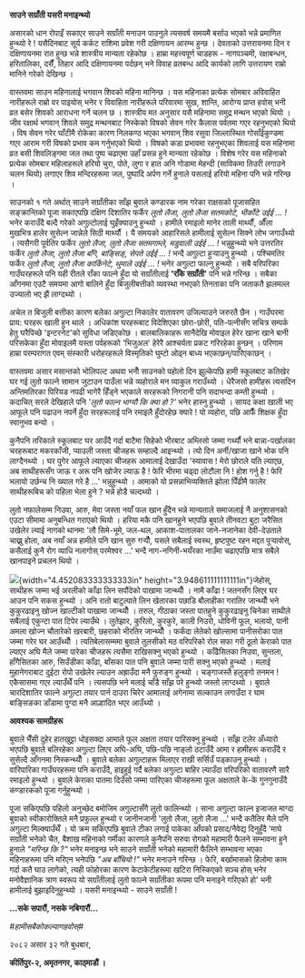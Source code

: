 **साउने सग्राँती यसरी मनाइन्थ्यो**

असारको धान रोपाइँ सकाएर साउने सग्राँती मनाउन पाउनुले त्यसवर्ष समयमै बर्साउ भएको
भन्ने प्रमाणित हुन्थ्यो रे ! यसैदिनबाट सूर्य कर्कट राशिमा प्रवेश गरी दक्षिणायन आरम्भ
हुन्छ । देवताको उत्तरायनमा दिन र दक्षिणायनमा रात हुन्छ भन्ने शास्त्रीय मान्यता रहेकोछ
। हाम्रा महत्त्वपूर्ण चाडहरू - नागपञ्चमी, रक्षाबन्धन, हरितालिका, दसैँ, तिहार आदि
दक्षिणायनमा पर्दछन् भने विवाह व्रतबन्ध आदि कार्यको लागि उत्तरायण राम्रो मानिने
गरेको देखिन्छ ।

वास्तवमा साउन महिनालाई भगवान शिवको महिना मानिन्छ । यस महिनाका प्रत्येक सोमबार
अविवाहित नारीहरूले राम्रो वर पाइयोस् भनेर र विवाहिता नारीहरूले परिवारमा सुख,
शान्ति, आरोग्य प्राप्त हवोस् भनी व्रत बसेर शिवको आराधना गर्ने चलन छ । शास्त्रीय मत
अनुसार यसै महिनामा समुद्र मन्थन भएको थियो । जीव रक्षार्थ भगवान् शिवले समुद्र
मन्थनबाट निस्केको विषको सेवन गरेर कैलास पर्वतमा गएर रहनुभएको थियो । विष सेवन गरेर
घाँटीमै रोकेका कारण निलकण्ठ भएका भगवान् शिव रसुवा जिल्लास्थित गोसाँईकुण्डमा गएर
आराम गरी विषको प्रभाव कम गर्नुभएको थियो । विषको कडा प्रभावमा रहनुभएका शिवलाई
यस महिनामा व्रत बसी शिवलिङ्गमा जल तथा पुष्प चढाएमा उहाँ प्रसन्न हुने मान्यता रहेकोछ
। विशेष गरेर यस महिनाको प्रत्येक सोमबार महिलाहरूले हरियो चुरा, पोते, लुगा र हात
अनि गोडामा मेहन्दी (साविकमा तिउरी लगाउने चलन थियो) लगाएर शिव मन्दिरहरूमा जल,
पुष्पादि अर्पण गर्ने हुनाले यसलाई हरियो महिना पनि भन्ने गरिन्छ ।

साउनको १ गते अर्थात् साउने सग्राँतीका साँझ बुवाले कण्डारक नाम गरेका राक्षसको पूजासहित
सङ्क्रान्तिको पूजा सकाएपछि दक्षिण दिशातिर फर्केर *लुतो लैजा, लुतो लैजा सतमकोटे,
भीर्कोटे उईई \... !* भनेर कराउँदै बल्दै गरेको अगुल्टोलाई घुइँक्याउनु हुन्थ्यो । हामीले
रमाइलो मानेर ताली मार्थ्यौं, औँला मुखभित्र हालेर सुसेल्न जान्नेले सिठी मार्थ्यौं । यै
समयको आहारिसले हामीलाई सुसेल्न सिक्ने लोभ जगाउँथ्यो । त्यसैगरी पूर्वतिर फर्केर *लुतो
लैजा, लुतो लैजा सतमगाम्ले, मडुवाली* *उईई \... !* भन्नुहुन्थ्यो भने उत्तरतिर फर्केर *लुतो
लैजा, लुतो लैजा बाँगे, बाङ्सिङ्, सेपते* *उईई \... !* भन्दै अगुल्टा हुर्‍याउनु हुन्थ्यो ।
पश्चिमतिर फर्केर *लुतो लैजा, लुतो लैजा कार्किनेटे, थुमाले* *उईई \... !* भनेर अगुल्टा
फाल्नु हुन्थ्यो । सबै वरिपरिका गाउँघरहरूले पनि यही रीतले राँका फाल्ने हुँदा यो
सग्राँतीलाई **\'राँके सग्राँती\'** पनि भन्ने गरिन्छ । सबैका आँगनमा एउटै समयमा आगो
बालिने हुँदा बिजुलीबत्तीको व्यवस्था नभएको तिनताका पनि जताकतै झलमल्ल उज्यालो भए झैं
लाग्दथ्यो ।

अचेल त बिजुली बत्तीका कारण बलेका अगुल्टा निकालेर वातावरण उजिल्याउने जरुरतै छैन ।
गाउँघरमा प्राय: घरहरू खाली हुन थाले । अधिकांश घरहरूबाट विदेशिएका छोरा-छोरी,
पति-पत्नीसँग सचित्र सम्पर्क हेतु घरैपिच्छे \'इन्टरनेट\'को सुविधा जडिएकोछ ।
बालबालिकाहरू सानैदेखि मोवाइल हेरेर खाना खाने बानी परिसकेका हुँदा मोवाइलमै यस्ता
पर्वहरूको \'भिजुअल\' हेरेरै आश्चर्यता प्रकट गरिरहेका हुन्छन् । परिणाम हाम्रा परम्परागत
एवम् संस्कारी धरोहरहरूले विस्मृतिको घुम्टो ओढ्न बाध्य भएकाछन्/पारिएकाछन् ।

वास्तवमा असार मसान्तको भोलिपल्ट अथवा भनौँ साउनको पहोलो दिन झुल्केपछि हामी
स्कूलबाट कतिखेर घर गई लुतो फाल्ने सामान जुटाउन पाउँला भन्ने व्यहोराले मन व्याकुल
गराउँथ्यो । धेरैजसो हामीहरू त्यसदिन अन्तिमतिरका पिरियड नपढी भागेरै हिँड्ने भएकाले
सरहरूको निगरानी पनि सदाभन्दा कम्ती हुन्थ्यो । कदाचित् सरले देखिहाले पनि *\'लुतो
फाल्न भाग्यौ कि क्या हो ?\'* भनेर हास्नु हुन्थ्यो । सायद कक्षा खाली भए आफूले पनि
पढाउन नपर्ने हुँदा सरहरूलाई पनि रमाइलै हुँदोरहेछ क्यारे ! यो व्यहोरा, पछि आफैँ शिक्षक
हुँदा स्वानुभव बन्यो ।

कुनैपनि तरिकाले स्कूलबाट घर आउँदै गर्दा बाटैमा सिहेको भीरबाट अम्लिसो जम्मा गर्थ्यौं भने
बान्ना-पर्खालका चरहरूबाट मकरकाँजी, प्याउली जस्ता चीजहरू सम्हाल्दै आइन्थ्यो । त्यो दिन
अर्नी/खाजा खाने भोक पनि लाग्दैनथ्यो । घर पुगेर आफूले ल्याएका चीजहरू आमालाई देखाउँदा
\'स्यावास ! मेरो छोराले यति ल्याएछ, अब साथीहरूसँग जाऊ र अरू पनि खोजेर ल्याऊ है !
फेरि भीरमा चढ्दा लोटौला नि ! होश गर्नु है ! फेरि भलायो उर्छन्च नि ख्याल गरे है
\...\' भन्नुहुन्थ्यो । आमाको यो प्रसन्नाभिव्यक्तिले झोला पिँढीमै फालेर साथीहरूबिच को
पहिला भेला हुने ? भन्ने होडै चल्दथ्यो ।

लुतो नफालेसम्म निउवा, आरु, मेवा जस्ता नयाँ फल खान हुँदैन भन्ने मान्यताले समाजलाई नै
अनुशासनको एउटा सीमामा अनुबन्धित गराएको थियो । हरिया मकै पनि खानहुने भएपछि बुवाले
तीनवटा बुटा जरैसित उखेलेर ल्याई नागको थानमा \'लौ सिमे-भूमे, जल-थल, आकाश-पातालका
जाने-नजानेका देवी-देउताले चाख्नु होला, अब नयाँ अन्न हामीले पनि खान सुरु गर्‍यौँ, यसले
सबैलाई स्वस्थ, हृष्टपुष्ट रहन मद्दत पुर्‍यावोस्, कसैलाई कुनै रोग व्याधि नलागोस् परमेश्वर
\...\' भन्दै नाग-नगिनी-भयँरका नाउँमा चढाएपछि मात्र सबैले खानपाइने प्रचलन थियो ।

![](media/image1.jpg){width="4.452083333333333in"
height="3.948611111111111in"}जेहोस्, साथीहरू जम्मा भई अरलीको काँढा लिन सपौंदेको
पाखामा जान्थ्यौँ । नामै काँढा ! जतनसँग लिएर घर आउन पनि सकस हुन्थ्यो । अनि रातो
बाटुल्पाते लिन खेतारका पछाडि बौलाहीका गरातिर जान्थ्यौँ भने कुकुरढाइनु खोज्न खाल्टीको
पाखामा जान्थ्यौँ । तरुल, गीठाका जस्ता पातहुने कुकुरढाइनु चिनेका साथीले सबैलाई एकुन्टा
पात टिपेर ल्याउँथे । लुतेझार, कुरिलो, कुरकुरे, काली निउरो, धोविनी फूल, भलायो, पानी
अमला खोज्न चौतारेको खरबारी, छहराको भीरतिर जान्थ्यौँ । फर्कंदा लेतेको खोल्सामा
पानीसरोका पात जम्मा गरेर घर आउँथ्यौँ । त्यतिबेलासम्ममा बुवाले तुलसीको मठ वरिपरिको
रोल सफा गरी ठूलो केराको पात ल्याएर अघि मैले जम्मा पारेका चीजहरू त्यसैमा राखिसक्नु
भएको हुन्थ्यो । काँढैसितका निउवा, सुन्तला, हाँगैसितका आरु, सिउँडीका काँढा, बाँसका पात
पनि बुवाले जम्मा पारी सक्नु भएको हुन्थ्यो । मलाई मुहानेगराबाट दुईटा रोपो उखेलेर ल्याउन
अह्राउँदा मनै फुरुङ्ग हुन्थ्यो । चङ्गाजस्तै हलुङ्गो तनमन ! एकैसासमा गएर ल्याउँथेँ पनि ।
त्यसपछि भने मलाई चाँडै साँझ परे हुन्थ्यो जस्तो लाग्दथ्यो । बुवाले चारदिशातिर फाल्ने
अगुल्टा तयार पार्न दाउरा चिरेर आमालाई अगेनामा सल्काउन लगाउँदा र घाम बाङ्सिङका
डाँडामा पुग्दा मनै आल्हादित भएर आउँथ्यो ।

**आवश्यक सामग्रीहरू**

बुवाले भैँसी दुहेर हातखुट्टा धोइसक्दा आमाले फूल अक्षता तयार पारिसक्नु हुन्थ्यो । साँझ टलेर
अँध्यारो भएपछि बुवाले बलिरहेका अगुल्टा लिएर अघि-अघि, पछि-पछि नाङ्लो ठटाउँदै आमा र
हामीहरू कराउँदै र सुसेल्दै आँगनमा निस्कन्थ्यौँ । बुवाले बलेका अगुल्टाहरू मिलाएर राखी सर्सिउँ
पड्काउनु हुन्थ्यो । वारिपारिका गाउँघरहरूमा पनि कराउँदै, हाइहुई गर्दै बलेका अगुल्टा
बाहिर ल्याउँदा वरिपरिको वातावरणै सारै रमाइलो हुन्थ्यो । बुवाले केराका पातमा दिउँसो
जम्मा पारिएका चीजहरूमा फूल अक्षताले के-के गुनगुनाउँदै कण्डारकको पूजा गर्नुहुन्थ्यो ।

पूजा सकिएपछि पहिलो अनुच्छेद बमोजिम अगुल्टासँगै लुतो फालिन्थ्यो । साना अगुल्टा फाल्न
इजाजत माग्दा बुवाको स्वीकारोक्तिले मनै प्रफुल्ल हुन्थ्यो र जानीनजानी \'लुतो लैजा, लुतो
लैजा \...\' भन्दै कतैतिर मैले पनि अगुल्टा मिल्क्याउँथेँ । यो क्रम सकिएपछि बुवाले टीका
लगाई पाकेका आँपको प्रसाद/नैवेद्य दिनुहुँदै \'माघे सग्राँती भनेको चैत, बैशाख महिनाको
गर्मीका कारणले कुनैपनि सरुवा रोगको महामारी फैलने सम्भावना हुने हुनाले *"मरिन्छ कि ?"*
भनेर मनाइन्छ भने साउने सग्राँती भनेको महामारी फैलिने सम्भावना भएका महिनाहरूमा पनि
मरिएन भनेपछि *"अब बाँचियो !"* भनेर मनाउने गरिन्छ । फेरि, बर्खामासको हिलोमा काम
गर्दा कतै घाउ लागेको, त्यही फोहोरका कारण केटाकेटीहरूमा खटिरा निस्किएको सञ्च होस्
भनेर मनोवैज्ञानिक त्राण स्वरूप यो सग्राँतीलाई लुतो फाल्ने सग्राँतीका रूपमा पनि मनाइने
गरिएको हो\' भनी हामीलाई बुझाइदिनुहुन्थ्यो । यसरी मनाइन्थ्यो - साउने सग्राँती !

**\...सके सपारौं, नसके नबिगारौं\...**

*#हामीसबैकोकल्याणहवोस्#*

२०८२ असार ३२ गते बुधबार,

**कीर्तिपुर-२, अमृतनगर, काठ्माडौं ।**
